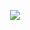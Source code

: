 <p align="center">
  <img src="https://github-readme-stats.vercel.app/api?username=nodauf&show_icons=true&count_private=true&theme=darcula">
</p>
